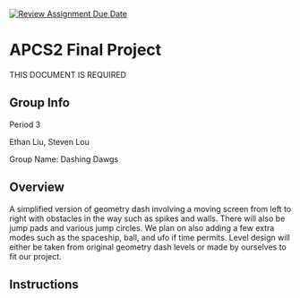 [![Review Assignment Due Date](https://classroom.github.com/assets/deadline-readme-button-24ddc0f5d75046c5622901739e7c5dd533143b0c8e959d652212380cedb1ea36.svg)](https://classroom.github.com/a/syDSSnTt)
# APCS2 Final Project
THIS DOCUMENT IS REQUIRED
## Group Info
Period 3

Ethan Liu, Steven Lou

Group Name: Dashing Dawgs
## Overview
A simplified version of geometry dash involving a moving screen from left to right with obstacles in the way such as spikes and walls. There will also be jump pads and various jump circles. We plan on also adding a few extra modes such as the spaceship, ball, and ufo if time permits. Level design will either be taken from original geometry dash levels or made by ourselves to fit our project.

## Instructions
